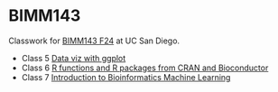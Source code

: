 # BIMM143
Classwork for [BIMM143 F24](https://bioboot.github.io/bimm143_F24/) at UC San Diego.

- Class 5 [Data viz with ggplot](https://github.com/Derek8Chang/bimm143_github/blob/main/class05/class5.pdf)
- Class 6 [R functions and R packages from CRAN and Bioconductor](https://github.com/Derek8Chang/bimm143_github/blob/main/class06/Class-6.pdf)
- Class 7 [Introduction to Bioinformatics Machine Learning](https://github.com/Derek8Chang/bimm143_github/blob/main/class07/Class-7-.pdf)